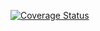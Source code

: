 [![Coverage Status](https://coveralls.io/repos/github/bigfishgames/GameBenchAPI/badge.svg?branch=%233_ci_checks)](https://coveralls.io/github/bigfishgames/GameBenchAPI?branch=%233_ci_checks)
